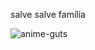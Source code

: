 salve salve família

![anime-guts](https://user-images.githubusercontent.com/93879346/165981422-bd28e818-87a9-4eaf-ba5e-880d4a98acee.gif)


<!---
diogogordi/diogogordi is a ✨ special ✨ repository because its `README.md` (this file) appears on your GitHub profile.
You can click the Preview link to take a look at your changes.
--->
